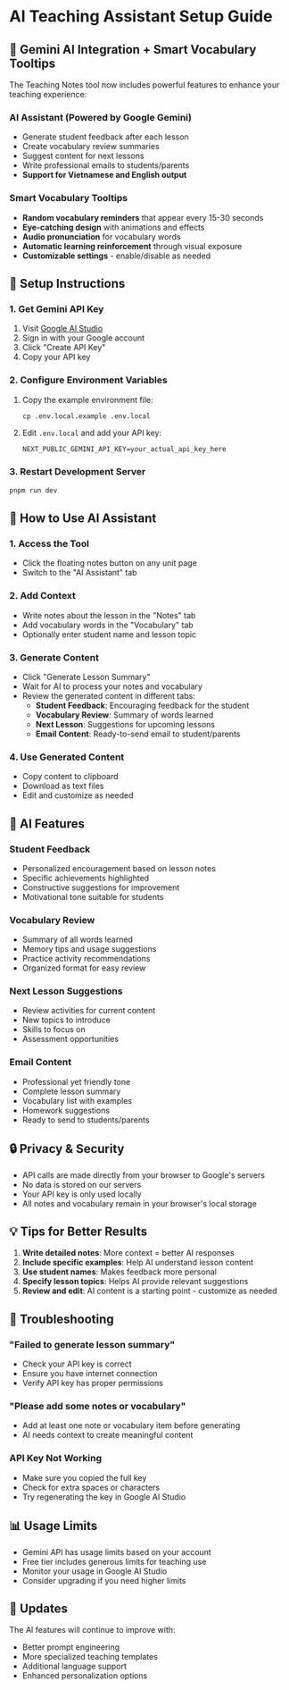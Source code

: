 # AI Teaching Assistant Setup Guide

## 🤖 Gemini AI Integration + Smart Vocabulary Tooltips

The Teaching Notes tool now includes powerful features to enhance your teaching experience:

### AI Assistant (Powered by Google Gemini)
- Generate student feedback after each lesson
- Create vocabulary review summaries  
- Suggest content for next lessons
- Write professional emails to students/parents
- **Support for Vietnamese and English output**

### Smart Vocabulary Tooltips
- **Random vocabulary reminders** that appear every 15-30 seconds
- **Eye-catching design** with animations and effects
- **Audio pronunciation** for vocabulary words
- **Automatic learning reinforcement** through visual exposure
- **Customizable settings** - enable/disable as needed

## 🔧 Setup Instructions

### 1. Get Gemini API Key

1. Visit [Google AI Studio](https://makersuite.google.com/app/apikey)
2. Sign in with your Google account
3. Click "Create API Key"
4. Copy your API key

### 2. Configure Environment Variables

1. Copy the example environment file:
   ```bash
   cp .env.local.example .env.local
   ```

2. Edit `.env.local` and add your API key:
   ```
   NEXT_PUBLIC_GEMINI_API_KEY=your_actual_api_key_here
   ```

### 3. Restart Development Server

```bash
pnpm run dev
```

## 📝 How to Use AI Assistant

### 1. Access the Tool
- Click the floating notes button on any unit page
- Switch to the "AI Assistant" tab

### 2. Add Context
- Write notes about the lesson in the "Notes" tab
- Add vocabulary words in the "Vocabulary" tab
- Optionally enter student name and lesson topic

### 3. Generate Content
- Click "Generate Lesson Summary"
- Wait for AI to process your notes and vocabulary
- Review the generated content in different tabs:
  - **Student Feedback**: Encouraging feedback for the student
  - **Vocabulary Review**: Summary of words learned
  - **Next Lesson**: Suggestions for upcoming lessons
  - **Email Content**: Ready-to-send email to student/parents

### 4. Use Generated Content
- Copy content to clipboard
- Download as text files
- Edit and customize as needed

## 🎯 AI Features

### Student Feedback
- Personalized encouragement based on lesson notes
- Specific achievements highlighted
- Constructive suggestions for improvement
- Motivational tone suitable for students

### Vocabulary Review
- Summary of all words learned
- Memory tips and usage suggestions
- Practice activity recommendations
- Organized format for easy review

### Next Lesson Suggestions
- Review activities for current content
- New topics to introduce
- Skills to focus on
- Assessment opportunities

### Email Content
- Professional yet friendly tone
- Complete lesson summary
- Vocabulary list with examples
- Homework suggestions
- Ready to send to students/parents

## 🔒 Privacy & Security

- API calls are made directly from your browser to Google's servers
- No data is stored on our servers
- Your API key is only used locally
- All notes and vocabulary remain in your browser's local storage

## 💡 Tips for Better Results

1. **Write detailed notes**: More context = better AI responses
2. **Include specific examples**: Help AI understand lesson content
3. **Use student names**: Makes feedback more personal
4. **Specify lesson topics**: Helps AI provide relevant suggestions
5. **Review and edit**: AI content is a starting point - customize as needed

## 🚨 Troubleshooting

### "Failed to generate lesson summary"
- Check your API key is correct
- Ensure you have internet connection
- Verify API key has proper permissions

### "Please add some notes or vocabulary"
- Add at least one note or vocabulary item before generating
- AI needs context to create meaningful content

### API Key Not Working
- Make sure you copied the full key
- Check for extra spaces or characters
- Try regenerating the key in Google AI Studio

## 📊 Usage Limits

- Gemini API has usage limits based on your account
- Free tier includes generous limits for teaching use
- Monitor your usage in Google AI Studio
- Consider upgrading if you need higher limits

## 🔄 Updates

The AI features will continue to improve with:
- Better prompt engineering
- More specialized teaching templates
- Additional language support
- Enhanced personalization options